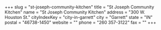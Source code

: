 +++
slug = "st-joseph-community-kitchen"
title = "St Joseph Community Kitchen"
name = "St Joseph Community Kitchen"
address = "300 W. Houston St."
cityIndexKey = "city-in-garrett"
city = "Garrett"
state = "IN"
postal = "46738-1450"
website = ""
phone = "260 357-3122"
fax = ""
+++
